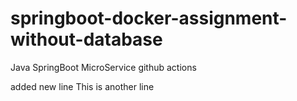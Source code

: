 # springboot-docker-assignment-without-database
Java SpringBoot MicroService
github actions

added new line
This is another line

